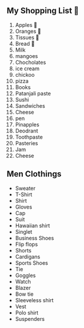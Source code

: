﻿## My Shopping List 🛒

1. Apples 🍎
2. Oranges 🍊
3. Tissues 🚽
4. Bread 🍞
5. Milk
6. mangoes
7. Chocholates
8. ice cream
9. chickoo
10. pizza
11. Books
12. Patanjali paste
13. Sushi
14. Sandwiches
15. Cheese
16. pen
17. Pinapples
18. Deodrant
19. Toothpaste
20. Pasteries
21. Jam
22. Cheese


## Men Clothings

- Sweater
- T-Shirt
- Shirt
- Gloves
- Cap
- Suit
- Hawaiian shirt
- Singlet
- Business Shoes
- Flip flops
- Shorts
- Cardigans
- Sports Shoes
- Tie
- Goggles
- Watch
- Blazer
- Bow tie
- Sleeveless shirt
- Vest
- Polo shirt
- Suspenders

